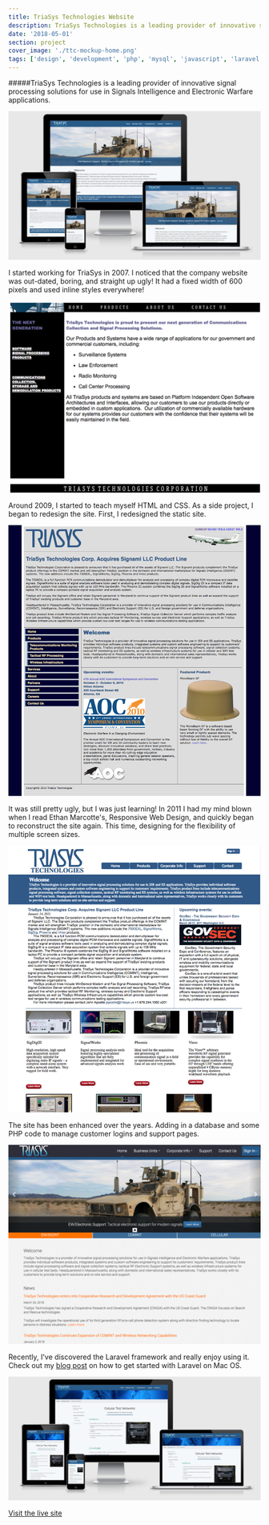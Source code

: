 ```yaml
---
title: TriaSys Technologies Website
description: TriaSys Technologies is a leading provider of innovative signal processing solutions for use in Signals Intelligence and Electronic Warfare applications.
date: '2018-05-01'
section: project
cover_image: './ttc-mockup-home.png'
tags: ['design', 'development', 'php', 'mysql', 'javascript', 'laravel', 'rwd']
---
```


#####TriaSys Technologies is a leading provider of innovative signal processing solutions for use in Signals Intelligence and Electronic Warfare applications.

![Triasys website](ttc-mockup-home.png)

I started working for TriaSys in 2007. I noticed that the company website was out-dated, boring, and straight up ugly! It had a fixed width of 600 pixels and used inline styles everywhere!

![Triasys website](ttc-webpage-2007.png)

Around 2009, I started to teach myself HTML and CSS. As a side project, I began to redesign the site. First, I redesigned the static site.

![Triasys website](ttc-webpage-2010.png)

It was still pretty ugly, but I was just learning! In 2011 I had my mind blown when I read Ethan Marcotte's, Responsive Web Design, and quickly began to reconstruct the site again. This time, designing for the flexibility of multiple screen sizes.

![Triasys website](ttc-webpage-2011.png)

The site has been enhanced over the years. Adding in a database and some PHP code to manage customer logins and support pages.

![Triasys website](ttc-webpage-2017.png)

Recently, I've discovered the Laravel framework and really enjoy using it. Check out my [blog post](/blog/2017/setting-up-your-mac-for-laravel-development/) on how to get started with Laravel on Mac OS.

![Triasys website](ttc-mockup-cellworks.png)

<p class="centered mt2"><a href="https://triasys.us" class="btn">Visit the live site</a></p>
